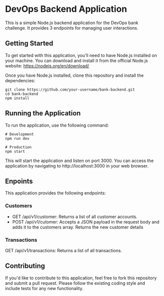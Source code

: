 # DevOps Backend Application
This is a simple Node.js backend application for the DevOps bank challenge. It provides 3 endpoints for managing user interactions.

## Getting Started
To get started with this application, you'll need to have Node.js installed on your machine. You can download and install it from the official Node.js website: https://nodejs.org/en/download/

Once you have Node.js installed, clone this repository and install the dependencies:
```
git clone https://github.com/your-username/bank-backend.git
cd bank-backend
npm install
```
## Running the Application
To run the application, use the following command:
```
# Development
npm run dev

# Production
npm start
```
This will start the application and listen on port 3000. You can access the application by navigating to http://localhost:3000 in your web browser.

## Enpoints
This application provides the following endpoints:

### Customers
- GET /api/v1/customer: Returns a list of all customer accounts.
- POST /api/v1/cutomer: Accepts a JSON payload in the request body and adds it to the customers array. Returns the new customer details

### Transactions
GET /api/v1/transactions: Returns a list of all transactions.

## Contributing
If you'd like to contribute to this application, feel free to fork this repository and submit a pull request. Please follow the existing coding style and include tests for any new functionality.
